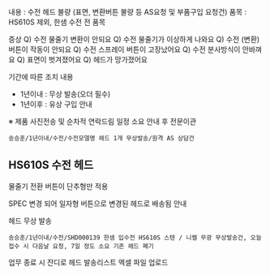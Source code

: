내용 : 수전 헤드 불량 (표면, 변환버튼 불량 등 AS요청 및 부품구입 요청건)
품목 : HS610S 제외, 한샘 수전 전 품목

증상
Q) 수전 물줄기 변환이 안되요
Q) 수전 물줄기가 이상하게 나와요
Q) 수전 (변환)버튼이 작동이 안되요
Q) 수전 스프레이 버튼이 고장났어요
Q) 수전 분사방식이 안바껴요
Q) 표면이 벗겨졌어요
Q) 헤드가 망가졌어요

기간에 따른 조치 내용
- 1년이내 : 무상 발송(오더 필수)
- 1년이후 : 유상 구입 안내

※ 제품 사진전송 및 순차적 연락드림 일정 소요 안내 후 전문이관

```
송승훈/1년이내/수전/수전모델명 헤드 1개 무상발송/원격 AS 상담건
```

## HS610S 수전 헤드
물줄기 전환 버튼이 단추형만 적용

SPEC 변경 되어 일자형 버튼으로 변경된 헤드로 배송됨 안내

헤드 무상 발송

```
송승훈/1년이내/수전/SHD000139 한샘 입수전 HS610S 스텐 / 니켈 무광 무상발송건, 오늘 접수 시 다음날 요청, 7일 정도 소요 기존 헤드 폐기
```

업무 종료 시 잔디로 헤드 발송리스트 엑셀 파일 업로드 